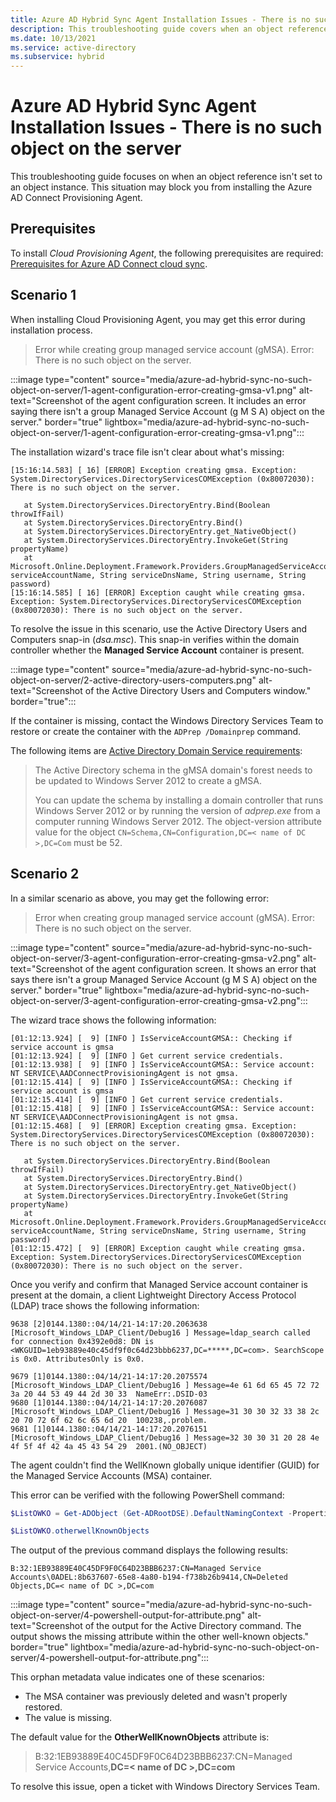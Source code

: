 ```yaml
---
title: Azure AD Hybrid Sync Agent Installation Issues - There is no such object on the server
description: This troubleshooting guide covers when an object reference isn't set to an object instance. It unblocks you to install the Azure AD Connect Provisioning Agent.
ms.date: 10/13/2021
ms.service: active-directory
ms.subservice: hybrid
---
```


# Azure AD Hybrid Sync Agent Installation Issues - There is no such object on the server

This troubleshooting guide focuses on when an object reference isn't set to an object instance. This situation may block you from installing the Azure AD Connect Provisioning Agent.

## Prerequisites

To install *Cloud Provisioning Agent*, the following prerequisites are required: [Prerequisites for Azure AD Connect cloud sync](/azure/active-directory/cloud-sync/how-to-prerequisites).

## Scenario 1

When installing Cloud Provisioning Agent, you may get this error during installation process.

> Error while creating group managed service account (gMSA). Error: There is no such object on the server.

:::image type="content" source="media/azure-ad-hybrid-sync-no-such-object-on-server/1-agent-configuration-error-creating-gmsa-v1.png" alt-text="Screenshot of the agent configuration screen. It includes an error saying there isn't a group Managed Service Account (g M S A) object on the server." border="true" lightbox="media/azure-ad-hybrid-sync-no-such-object-on-server/1-agent-configuration-error-creating-gmsa-v1.png":::

The installation wizard's trace file isn't clear about what's missing:

```output
[15:16:14.583] [ 16] [ERROR] Exception creating gmsa. Exception: System.DirectoryServices.DirectoryServicesCOMException (0x80072030): There is no such object on the server.

   at System.DirectoryServices.DirectoryEntry.Bind(Boolean throwIfFail)
   at System.DirectoryServices.DirectoryEntry.Bind()
   at System.DirectoryServices.DirectoryEntry.get_NativeObject()
   at System.DirectoryServices.DirectoryEntry.InvokeGet(String propertyName)
   at Microsoft.Online.Deployment.Framework.Providers.GroupManagedServiceAccountProvider.CreateGroupManagedAccount(String serviceAccountName, String serviceDnsName, String username, String password)
[15:16:14.585] [ 16] [ERROR] Exception caught while creating gmsa. Exception: System.DirectoryServices.DirectoryServicesCOMException (0x80072030): There is no such object on the server.
```

To resolve the issue in this scenario, use the Active Directory Users and Computers snap-in (*dsa.msc*). This snap-in verifies within the domain controller whether the **Managed Service Account** container is present.

:::image type="content" source="media/azure-ad-hybrid-sync-no-such-object-on-server/2-active-directory-users-computers.png" alt-text="Screenshot of the Active Directory Users and Computers window." border="true":::

If the container is missing, contact the Windows Directory Services Team to restore or create the container with the `ADPrep /Domainprep` command.

The following items are [Active Directory Domain Service requirements](/windows-server/security/group-managed-service-accounts/getting-started-with-group-managed-service-accounts):

> The Active Directory schema in the gMSA domain's forest needs to be updated to Windows Server 2012 to create a gMSA.
>
> You can update the schema by installing a domain controller that runs Windows Server 2012 or by running the version of *adprep.exe* from a computer running Windows Server 2012. The object-version attribute value for the object `CN=Schema,CN=Configuration,DC=< name of DC >,DC=Com` must be 52.

## Scenario 2

In a similar scenario as above, you may get the following error:

> Error when creating group managed service account (gMSA). Error: There is no such object on the server.

:::image type="content" source="media/azure-ad-hybrid-sync-no-such-object-on-server/3-agent-configuration-error-creating-gmsa-v2.png" alt-text="Screenshot of the agent configuration screen. It shows an error that says there isn't a group Managed Service Account (g M S A) object on the server." border="true" lightbox="media/azure-ad-hybrid-sync-no-such-object-on-server/3-agent-configuration-error-creating-gmsa-v2.png":::

The wizard trace shows the following information:

```output
[01:12:13.924] [  9] [INFO ] IsServiceAccountGMSA:: Checking if service account is gmsa
[01:12:13.924] [  9] [INFO ] Get current service credentials.
[01:12:13.938] [  9] [INFO ] IsServiceAccountGMSA:: Service account: NT SERVICE\AADConnectProvisioningAgent is not gmsa.
[01:12:15.414] [  9] [INFO ] IsServiceAccountGMSA:: Checking if service account is gmsa
[01:12:15.414] [  9] [INFO ] Get current service credentials.
[01:12:15.418] [  9] [INFO ] IsServiceAccountGMSA:: Service account: NT SERVICE\AADConnectProvisioningAgent is not gmsa.
[01:12:15.468] [  9] [ERROR] Exception creating gmsa. Exception: System.DirectoryServices.DirectoryServicesCOMException (0x80072030): There is no such object on the server.

   at System.DirectoryServices.DirectoryEntry.Bind(Boolean throwIfFail)
   at System.DirectoryServices.DirectoryEntry.Bind()
   at System.DirectoryServices.DirectoryEntry.get_NativeObject()
   at System.DirectoryServices.DirectoryEntry.InvokeGet(String propertyName)
   at Microsoft.Online.Deployment.Framework.Providers.GroupManagedServiceAccountProvider.CreateGroupManagedAccount(String serviceAccountName, String serviceDnsName, String username, String password)
[01:12:15.472] [  9] [ERROR] Exception caught while creating gmsa. Exception: System.DirectoryServices.DirectoryServicesCOMException (0x80072030): There is no such object on the server.
```

Once you verify and confirm that Managed Service account container is present at the domain, a client Lightweight Directory Access Protocol (LDAP) trace shows the following information:

```output
9638 [2]0144.1380::04/14/21-14:17:20.2063638 [Microsoft_Windows_LDAP_Client/Debug16 ] Message=ldap_search called for connection 0x4392e0d8: DN is <WKGUID=1eb93889e40c45df9f0c64d23bbb6237,DC=*****,DC=com>. SearchScope is 0x0. AttributesOnly is 0x0. 

9679 [1]0144.1380::04/14/21-14:17:20.2075574 [Microsoft_Windows_LDAP_Client/Debug16 ] Message=4e 61 6d 65 45 72 72 3a 20 44 53 49 44 2d 30 33  NameErr:.DSID-03
9680 [1]0144.1380::04/14/21-14:17:20.2076087 [Microsoft_Windows_LDAP_Client/Debug16 ] Message=31 30 30 32 33 38 2c 20 70 72 6f 62 6c 65 6d 20  100238,.problem.
9681 [1]0144.1380::04/14/21-14:17:20.2076151 [Microsoft_Windows_LDAP_Client/Debug16 ] Message=32 30 30 31 20 28 4e 4f 5f 4f 42 4a 45 43 54 29  2001.(NO_OBJECT)
```

The agent couldn't find the WellKnown globally unique identifier (GUID) for the Managed Service Accounts (MSA) container.

This error can be verified with the following PowerShell command:

```powershell
$ListOWKO = Get-ADObject (Get-ADRootDSE).DefaultNamingContext -Properties otherwellKnownObjects

$ListOWKO.otherwellKnownObjects
```

The output of the previous command displays the following results:

```output
B:32:1EB93889E40C45DF9F0C64D23BBB6237:CN=Managed Service Accounts\0ADEL:8b637607-65e8-4a80-b194-f738b26b9414,CN=Deleted Objects,DC=< name of DC >,DC=com
```

:::image type="content" source="media/azure-ad-hybrid-sync-no-such-object-on-server/4-powershell-output-for-attribute.png" alt-text="Screenshot of the output for the Active Directory command. The output shows the missing attribute within the other well-known objects." border="true" lightbox="media/azure-ad-hybrid-sync-no-such-object-on-server/4-powershell-output-for-attribute.png":::

This orphan metadata value indicates one of these scenarios:

- The MSA container was previously deleted and wasn't properly restored.
- The value is missing.

The default value for the **OtherWellKnownObjects** attribute is:

> B:32:1EB93889E40C45DF9F0C64D23BBB6237:CN=Managed Service Accounts,**DC=< name of DC >,DC=com**

To resolve this issue, open a ticket with Windows Directory Services Team.
